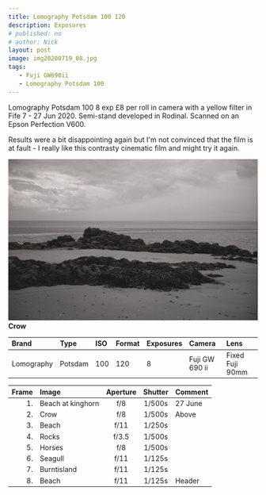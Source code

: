 ```yaml
---
title: Lomography Potsdam 100 120
description: Exposures
# published: no
# author: Nick
layout: post
image: img20200719_08.jpg
tags:
   - Fuji GW690ii
   - Lomography Potsdam 100
---
```

Lomography Potsdam 100 8 exp £8 per roll in camera with a yellow filter in Fife 7 - 27 Jun 2020. Semi-stand developed in Rodinal. Scanned on an Epson Perfection V600.

Results were a bit disappointing again but I'm not convinced that the film is at fault - I really like this contrasty cinematic film and might try it again.

![](/img/img20200719_01.jpg)
**Crow** 

Brand|Type|ISO|Format|Exposures|Camera|Lens
:----|:---|:--|:-----|:--------|:-----|:----
Lomography| Potsdam |100|120|8|Fuji GW 690 ii|Fixed Fuji 90mm

Frame|Image|Aperture|Shutter|Comment
----:|:----|:----:|:----:|:------ 
1.|Beach at kinghorn|f/8|1/500s|27 June
2.|Crow|f/8|1/500s|Above
3.|Beach|f/11|1/250s
4.|Rocks|f/3.5|1/500s
5.|Horses|f/8|1/500s
6.|Seagull|f/11|1/125s
7.|Burntisland|f/11|1/125s
8.|Beach|f/11|1/125s|Header
